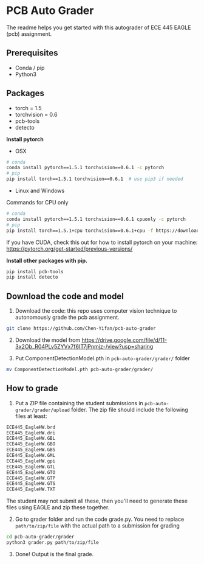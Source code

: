# PCB Auto Grader
The readme helps you get started with this autograder of ECE 445 EAGLE (pcb) assignment. 

## Prerequisites 

- Conda / pip
- Python3

## Packages
* torch = 1.5
* torchvision = 0.6
* pcb-tools
* detecto

**Install pytorch**

- OSX
```bash
# conda
conda install pytorch==1.5.1 torchvision==0.6.1 -c pytorch
# pip
pip install torch==1.5.1 torchvision==0.6.1  # use pip3 if needed
```

- Linux and Windows

Commands for CPU only 

```bash
# conda 
conda install pytorch==1.5.1 torchvision==0.6.1 cpuonly -c pytorch
# pip
pip install torch==1.5.1+cpu torchvision==0.6.1+cpu -f https://download.pytorch.org/whl/torch_stable.html
```
If you have CUDA, check this out for how to install pytorch on your machine: https://pytorch.org/get-started/previous-versions/

**Install other packages with pip.**
```bash
pip install pcb-tools
pip install detecto
```

## Download the code and model
1. Download the code: this repo uses computer vision technique to autonomously grade the pcb assignment.  
```bash
git clone https://github.com/Chen-Yifan/pcb-auto-grader
```
2. Download the model from https://drive.google.com/file/d/11-3x2Ob_R04PLv5ZYVx7f6IT7jPnmjz-/view?usp=sharing

3. Put ComponentDetectionModel.pth in `pcb-auto-grader/grader/` folder
```bash
mv ComponentDetectionModel.pth pcb-auto-grader/grader/
```

## How to grade
1. Put a ZIP file containing the student submissions in `pcb-auto-grader/grader/upload` folder. The zip file should include the following files at least:
```bash
ECE445_EagleHW.brd
ECE445_EagleHW.dri
ECE445_EagleHW.GBL
ECE445_EagleHW.GBO
ECE445_EagleHW.GBS
ECE445_EagleHW.GML
ECE445_EagleHW.gpi
ECE445_EagleHW.GTL
ECE445_EagleHW.GTO
ECE445_EagleHW.GTP
ECE445_EagleHW.GTS
ECE445_EagleHW.TXT
```
The student may not submit all these, then you'll need to generate these files using EAGLE and zip these together.

2. Go to grader folder and run the code grade.py. You need to replace `path/to/zip/file` with the actual path to a submission for grading
```bash
cd pcb-auto-grader/grader
python3 grader.py path/to/zip/file
```

3. Done! Output is the final grade.
